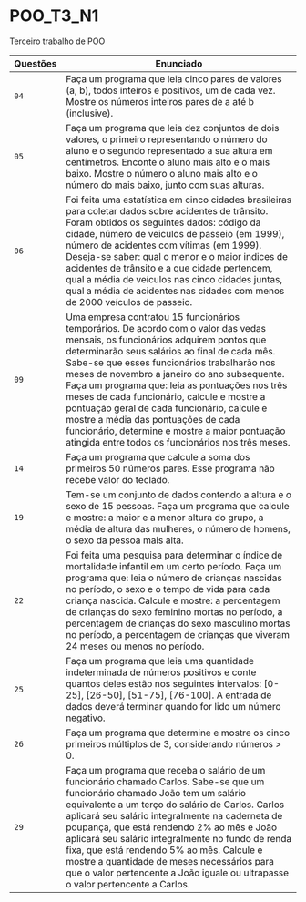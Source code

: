 # POO_T3_N1
Terceiro trabalho de POO

| Questões | Enunciado |
| ------------- | -------------- |
|  `04`  | Faça um programa que leia cinco pares de valores (a, b), todos inteiros e positivos, um de cada vez. Mostre os números inteiros pares de a até b (inclusive).
|  `05`  | Faça um programa que leia dez conjuntos de dois valores, o primeiro representando o número do aluno e o segundo representado a sua altura em centímetros. Enconte o aluno mais alto e o mais baixo. Mostre o número o aluno mais alto e o número do mais baixo, junto com suas alturas.
|  `06`  | Foi feita uma estatística em cinco cidades brasileiras para coletar dados sobre acidentes de trânsito. Foram obtidos os seguintes dados: código da cidade, número de veiculos de passeio (em 1999), número de acidentes com vítimas (em 1999). Deseja-se saber: qual o menor e o maior indices de acidentes de trânsito e a que cidade pertencem, qual a média de veículos nas cinco cidades juntas, qual a média de acidentes nas cidades com menos de 2000 veículos de passeio.
|  `09`  | Uma empresa contratou 15 funcionários temporários. De acordo com o valor das vedas mensais, os funcionários adquirem pontos que determinarão seus salários ao final de cada mês. Sabe-se que esses funcionários trabalharão nos meses de novembro a janeiro do ano subsequente. Faça um programa que: leia as pontuações nos três meses de cada funcionário, calcule e mostre a pontuação geral de cada funcionário, calcule e mostre a média das pontuações de cada funcionário, determine e mostre a maior pontuação atingida entre todos os funcionários nos três meses.
|  `14`  | Faça um programa que calcule a soma dos primeiros 50 números pares. Esse programa não recebe valor do teclado.
|  `19`  | Tem-se um conjunto de dados contendo a altura e o sexo de 15 pessoas. Faça um programa que calcule e mostre: a maior e a menor altura do grupo, a média de altura das mulheres, o número de homens, o sexo da pessoa mais alta.
|  `22`  | Foi feita uma pesquisa para determinar o índice de mortalidade infantil em um certo período. Faça um programa que: leia o número de crianças nascidas no período, o sexo e o tempo de vida para cada criança nascida. Calcule e mostre: a percentagem de crianças do sexo feminino mortas no período, a percentagem de crianças do sexo masculino mortas no período, a percentagem de crianças que viveram 24 meses ou menos no período.
|  `25`  | Faça um programa que leia uma quantidade indeterminada de números positivos e conte quantos deles estão nos seguintes intervalos: [0-25], [26-50], [51-75], [76-100]. A entrada de dados deverá terminar quando for lido um número negativo.
|  `26`  | Faça um programa que determine e mostre os cinco primeiros múltiplos de 3, considerando números > 0.
|  `29`  | Faça um programa que receba o salário de um funcionário chamado Carlos. Sabe-se que um funcionário chamado João tem um salário equivalente a um terço do salário de Carlos. Carlos aplicará seu salário integralmente na caderneta de poupança, que está rendendo 2% ao mês e João aplicará seu salário integralmente no fundo de renda fixa, que está rendendo 5% ao mês. Calcule e mostre a quantidade de meses necessários para que o valor pertencente a João iguale ou ultrapasse o valor pertencente a Carlos.

